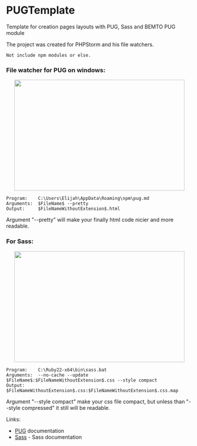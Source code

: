 # PUGTemplate
Template for creation pages layouts with PUG, Sass and BEMTO PUG module

The project was created for PHPStorm and his file watchers.
```
Not include npm modules or else.
```
### File watcher for PUG on windows:

<p align="center">
  <img width="460" height="300" src="http://dl3.joxi.net/drive/2018/02/03/0006/3345/417041/41/81152f3f34.jpg">
</p>

```
Program:    C:\Users\Elijah\AppData\Roaming\npm\pug.md
Arguments:  $FileName$ --pretty
Output:     $FileNameWithoutExtension$.html
```
Argument "--pretty" will make your finally html code nicier and more readable.

### For Sass:

<p align="center">
  <img width="460" height="300" src="http://dl4.joxi.net/drive/2018/02/03/0006/3345/417041/41/b7779c00d3.jpg">
</p>

```
Program:    C:\Ruby22-x64\bin\sass.bat
Arguments:  --no-cache --update $FileName$:$FileNameWithoutExtension$.css --style compact
Output:     $FileNameWithoutExtension$.css:$FileNameWithoutExtension$.css.map
```
Argument "--style compact" make your css file compact, but unless than "--style compressed" it still will be readable.

Links:

- [PUG](https://pugjs.org/api/getting-started.html)  documentation
- [Sass](https://sass-lang.com/documentation/file.SASS_REFERENCE.html) - Sass documentation
